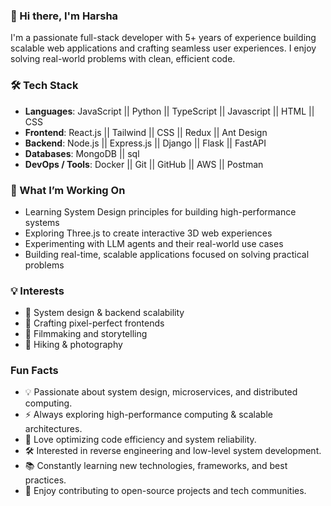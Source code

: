 ### 👋 Hi there, I'm Harsha
I'm a passionate full-stack developer with 5+ years of experience building scalable web applications and crafting seamless user experiences. I enjoy solving real-world problems with clean, efficient code.

### 🛠 Tech Stack
  - **Languages**: JavaScript || Python || TypeScript || Javascript || HTML || CSS 
  - **Frontend**: React.js || Tailwind || CSS || Redux || Ant Design
  - **Backend**: Node.js || Express.js || Django || Flask || FastAPI
  - **Databases**:  MongoDB || sql
  - **DevOps / Tools**: Docker || Git || GitHub || AWS || Postman 

### 🚀 What I’m Working On
- Learning System Design principles for building high-performance systems
- Exploring Three.js to create interactive 3D web experiences
- Experimenting with LLM agents and their real-world use cases
- Building real-time, scalable applications focused on solving practical problems

### 💡 Interests
- 🧠 System design & backend scalability  
- 🎨 Crafting pixel-perfect frontends  
- 🎥 Filmmaking and storytelling  
- 🥾 Hiking & photography

### Fun Facts
- 💡 Passionate about system design, microservices, and distributed computing.
- ⚡ Always exploring high-performance computing & scalable architectures.
- 🚀 Love optimizing code efficiency and system reliability.
- 🛠 Interested in reverse engineering and low-level system development.
- 📚 Constantly learning new technologies, frameworks, and best practices.
- 🎯 Enjoy contributing to open-source projects and tech communities.
